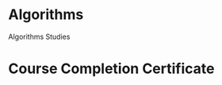 # Algorithms
 Algorithms Studies

 <h1>Course Completion Certificate</h1>
 <img href="Certificates/Certificado Algoritmos.png"></img>

